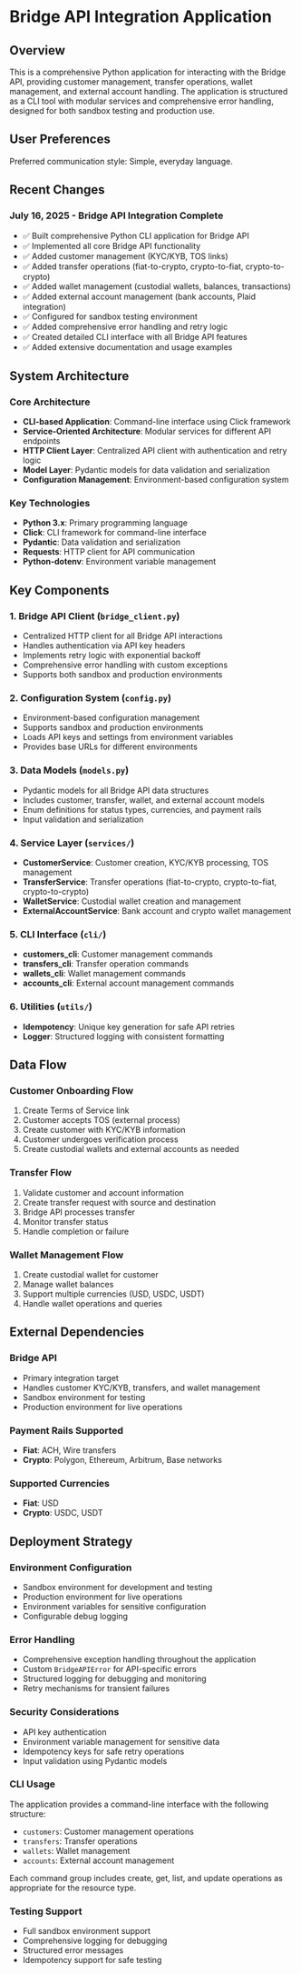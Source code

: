 # Bridge API Integration Application

## Overview

This is a comprehensive Python application for interacting with the Bridge API, providing customer management, transfer operations, wallet management, and external account handling. The application is structured as a CLI tool with modular services and comprehensive error handling, designed for both sandbox testing and production use.

## User Preferences

Preferred communication style: Simple, everyday language.

## Recent Changes

### July 16, 2025 - Bridge API Integration Complete
- ✅ Built comprehensive Python CLI application for Bridge API
- ✅ Implemented all core Bridge API functionality
- ✅ Added customer management (KYC/KYB, TOS links)
- ✅ Added transfer operations (fiat-to-crypto, crypto-to-fiat, crypto-to-crypto)
- ✅ Added wallet management (custodial wallets, balances, transactions)
- ✅ Added external account management (bank accounts, Plaid integration)
- ✅ Configured for sandbox testing environment
- ✅ Added comprehensive error handling and retry logic
- ✅ Created detailed CLI interface with all Bridge API features
- ✅ Added extensive documentation and usage examples

## System Architecture

### Core Architecture
- **CLI-based Application**: Command-line interface using Click framework
- **Service-Oriented Architecture**: Modular services for different API endpoints
- **HTTP Client Layer**: Centralized API client with authentication and retry logic
- **Model Layer**: Pydantic models for data validation and serialization
- **Configuration Management**: Environment-based configuration system

### Key Technologies
- **Python 3.x**: Primary programming language
- **Click**: CLI framework for command-line interface
- **Pydantic**: Data validation and serialization
- **Requests**: HTTP client for API communication
- **Python-dotenv**: Environment variable management

## Key Components

### 1. Bridge API Client (`bridge_client.py`)
- Centralized HTTP client for all Bridge API interactions
- Handles authentication via API key headers
- Implements retry logic with exponential backoff
- Comprehensive error handling with custom exceptions
- Supports both sandbox and production environments

### 2. Configuration System (`config.py`)
- Environment-based configuration management
- Supports sandbox and production environments
- Loads API keys and settings from environment variables
- Provides base URLs for different environments

### 3. Data Models (`models.py`)
- Pydantic models for all Bridge API data structures
- Includes customer, transfer, wallet, and external account models
- Enum definitions for status types, currencies, and payment rails
- Input validation and serialization

### 4. Service Layer (`services/`)
- **CustomerService**: Customer creation, KYC/KYB processing, TOS management
- **TransferService**: Transfer operations (fiat-to-crypto, crypto-to-fiat, crypto-to-crypto)
- **WalletService**: Custodial wallet creation and management
- **ExternalAccountService**: Bank account and crypto wallet management

### 5. CLI Interface (`cli/`)
- **customers_cli**: Customer management commands
- **transfers_cli**: Transfer operation commands
- **wallets_cli**: Wallet management commands
- **accounts_cli**: External account management commands

### 6. Utilities (`utils/`)
- **Idempotency**: Unique key generation for safe API retries
- **Logger**: Structured logging with consistent formatting

## Data Flow

### Customer Onboarding Flow
1. Create Terms of Service link
2. Customer accepts TOS (external process)
3. Create customer with KYC/KYB information
4. Customer undergoes verification process
5. Create custodial wallets and external accounts as needed

### Transfer Flow
1. Validate customer and account information
2. Create transfer request with source and destination
3. Bridge API processes transfer
4. Monitor transfer status
5. Handle completion or failure

### Wallet Management Flow
1. Create custodial wallet for customer
2. Manage wallet balances
3. Support multiple currencies (USD, USDC, USDT)
4. Handle wallet operations and queries

## External Dependencies

### Bridge API
- Primary integration target
- Handles customer KYC/KYB, transfers, and wallet management
- Sandbox environment for testing
- Production environment for live operations

### Payment Rails Supported
- **Fiat**: ACH, Wire transfers
- **Crypto**: Polygon, Ethereum, Arbitrum, Base networks

### Supported Currencies
- **Fiat**: USD
- **Crypto**: USDC, USDT

## Deployment Strategy

### Environment Configuration
- Sandbox environment for development and testing
- Production environment for live operations
- Environment variables for sensitive configuration
- Configurable debug logging

### Error Handling
- Comprehensive exception handling throughout the application
- Custom `BridgeAPIError` for API-specific errors
- Structured logging for debugging and monitoring
- Retry mechanisms for transient failures

### Security Considerations
- API key authentication
- Environment variable management for sensitive data
- Idempotency keys for safe retry operations
- Input validation using Pydantic models

### CLI Usage
The application provides a command-line interface with the following structure:
- `customers`: Customer management operations
- `transfers`: Transfer operations
- `wallets`: Wallet management
- `accounts`: External account management

Each command group includes create, get, list, and update operations as appropriate for the resource type.

### Testing Support
- Full sandbox environment support
- Comprehensive logging for debugging
- Structured error messages
- Idempotency support for safe testing
